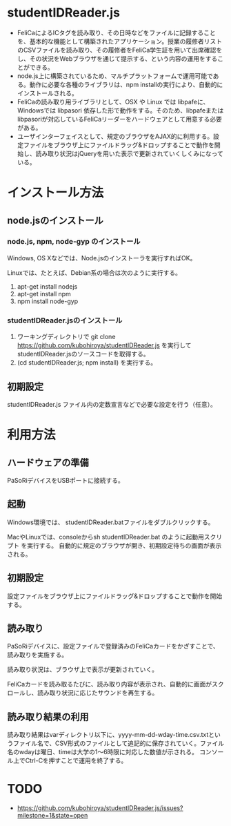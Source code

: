 studentIDReader.js
==========

* FeliCaによるICタグを読み取り、その日時などをファイルに記録することを、基本的な機能として構築されたアプリケーション。授業の履修者リストのCSVファイルを読み取り、その履修者をFeliCa学生証を用いて出席確認をし、その状況をWebブラウザを通じて提示する、という内容の運用をすることができる。
* node.js上に構築されているため、マルチプラットフォームで運用可能である。動作に必要な各種のライブラリは、npm installの実行により、自動的にインストールされる。
* FeliCaの読み取り用ライブラリとして、OSX や Linux では libpafeに、Windowsでは libpasori 依存した形で動作をする。そのため、libpafeまたはlibpasoriが対応しているFeliCaリーダーをハードウェアとして用意する必要がある。
* ユーザインターフェイスとして、規定のブラウザをAJAX的に利用する。設定ファイルをブラウザ上にファイルドラッグ&ドロップすることで動作を開始し、読み取り状況はjQueryを用いた表示で更新されていくしくみになっている。


インストール方法
===========

## node.jsのインストール

### node.js, npm, node-gyp のインストール

Windows, OS Xなどでは、Node.jsのインストーラを実行すればOK。

Linuxでは、たとえば、Debian系の場合は次のように実行する。

1. apt-get install nodejs
2. apt-get install npm
3. npm install node-gyp


### studentIDReader.jsのインストール

1. ワーキングディレクトリで git clone https://github.com/kubohiroya/studentIDReader.js を実行してstudentIDReader.jsのソースコードを取得する。
2. (cd studentIDReader.js; npm install) を実行する。
 

## 初期設定

studentIDReader.js ファイル内の定数宣言などで必要な設定を行う（任意）。


利用方法
=======

## ハードウェアの準備

PaSoRiデバイスをUSBポートに接続する。

## 起動

Windows環境では、
studentIDReader.batファイルをダブルクリックする。

MacやLinuxでは、consoleからsh studentIDReader.bat のように起動用スクリプト を実行する。
自動的に規定のブラウザが開き、初期設定待ちの画面が表示される。


## 初期設定

設定ファイルをブラウザ上にファイルドラッグ&ドロップすることで動作を開始する。


## 読み取り

PaSoRiデバイスに、設定ファイルで登録済みのFeliCaカードをかざすことで、読み取りを実施する。

読み取り状況は、ブラウザ上で表示が更新されていく。

FeliCaカードを読み取るたびに、読み取り内容が表示され、自動的に画面がスクロールし、読み取り状況に応じたサウンドを再生する。

## 読み取り結果の利用

読み取り結果はvarディレクトリ以下に、yyyy-mm-dd-wday-time.csv.txtというファイル名で、CSV形式のファイルとして追記的に保存されていく。ファイル名のwdayは曜日、timeは大学の1〜6時限に対応した数値が示される。
コンソール上でCtrl-Cを押すことで運用を終了する。

TODO
======

* https://github.com/kubohiroya/studentIDReader.js/issues?milestone=1&state=open
